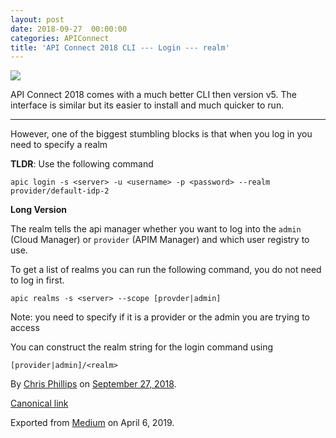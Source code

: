 ```yaml
---
layout: post
date: 2018-09-27  00:00:00
categories: APIConnect
title: 'API Connect 2018 CLI --- Login --- realm'
---
```



![](https://cdn-images-1.medium.com/max/800/1*RpK5B2rBTfCGX15_7Ln6zw.png)

API Connect 2018 comes with a much better CLI then version v5. The
interface is similar but its easier to install and much quicker to run.







------------------------------------------------------------------------




However, one of the biggest stumbling blocks is that when you log in you
need to specify a realm

**TLDR**: Use the following command

`apic login -s <server> -u <username> -p <password> --realm provider/default-idp-2`

**Long Version**

The realm tells the api manager whether you want to log into the
`admin` (Cloud Manager) or
`provider` (APIM Manager) and which user
registry to use.

To get a list of realms you can run the following command, you do not
need to log in first.

`apic realms -s <server> --scope [provder|admin]`

Note: you need to specify if it is a provider or the admin you are
trying to access

You can construct the realm string for the login command using

`[provider|admin]/<realm>`





By [Chris Phillips](https://medium.com/@cminion) on
[September 27, 2018](https://medium.com/p/39f24178bf99).

[Canonical
link](https://medium.com/@cminion/api-connect-2018-cli-login-realm-39f24178bf99)

Exported from [Medium](https://medium.com) on April 6, 2019.
